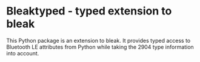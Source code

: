 # Bleaktyped - typed extension to bleak

This Python package is an extension to bleak.
It provides typed access to Bluetooth LE attributes
from Python while taking the 2904 type information into
account.
